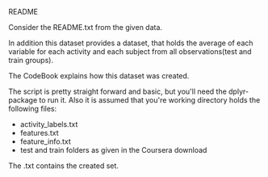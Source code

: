 README

Consider the README.txt from the given data.

In addition this dataset provides a  dataset, that holds  the average of each variable for each 
activity and each subject from all observations(test and train groups).

The CodeBook explains how this dataset was created.

The script is pretty straight forward and basic, but you'll need the dplyr-package to run it.
Also it is assumed that you're working directory holds the following files:
- activity_labels.txt
- features.txt
- feature_info.txt
- test and train folders as given in the Coursera download

The .txt contains the created set.
